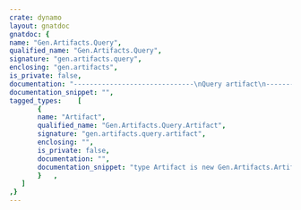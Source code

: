 ```yaml
---
crate: dynamo
layout: gnatdoc
gnatdoc: {
name: "Gen.Artifacts.Query",
qualified_name: "Gen.Artifacts.Query",
signature: "gen.artifacts.query",
enclosing: "gen.artifacts",
is_private: false,
documentation: "------------------------------\nQuery artifact\n------------------------------",
documentation_snippet: "",
tagged_types:    [
       {
       name: "Artifact",
       qualified_name: "Gen.Artifacts.Query.Artifact",
       signature: "gen.artifacts.query.artifact",
       enclosing: "",
       is_private: false,
       documentation: "",
       documentation_snippet: "type Artifact is new Gen.Artifacts.Artifact with private;",
       }   ,
   ]
,}
---
```

